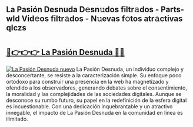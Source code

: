 ## La Pasión Desnuda D𝚎sn𝚞dos filtr𝚊dos - Parts-wId Vid𝚎os filtr𝚊dos - N𝚞evas f𝚘tos atr𝚊ctivas qIczs

# <h2><a href="http://mb2sio.tromn.icu/?c=La+Pasi%c3%b3n+Desnuda">🔗👉👉👉 La Pasión Desnuda 🔗🔗</a></h2>

[![La Pasión Desnuda nuevo](https://i.imgur.com/pEAQMta.gif)](http://mb2sio.tromn.icu/?c=La+Pasi%c3%b3n+Desnuda)
La Pasión Desnuda, un individuo complejo y desconcertante, se resiste a la caracterización simple. Su enfoque poco ortodoxo para construir una presencia en la web ha magnetizado y ofendido a los observadores, generando debates sobre el consentimiento, la moralidad y las complejidades de las sociedades digitales. Aunque se desconoce su rumbo futuro, su papel en la redefinición de la esfera digital es incuestionable. Con una dedicación inquebrantable y un atractivo innegable, el impacto de La Pasión Desnuda en la comunidad en línea es ilimitado.
